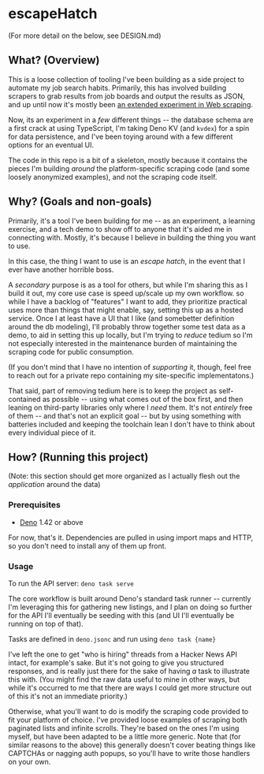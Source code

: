 # escapeHatch

(For more detail on the below, see DESIGN.md)

## What? (Overview)

This is a loose collection of tooling I've been building as a side project to
automate my job search habits. Primarily, this has involved building scrapers to
grab results from job boards and output the results as JSON, and up until now
it's mostly been
[an extended experiment in Web scraping](https://bhmt.dev/blog/scraping).

Now, its an experiment in a _few_ different things -- the database schema are a
first crack at using TypeScript, I'm taking Deno KV (and `kvdex`) for a spin for
data persistence, and I've been toying around with a few different options for
an eventual UI.

The code in this repo is a bit of a skeleton, mostly because it contains the
pieces I'm building _around_ the platform-specific scraping code (and some
loosely anonymized examples), and not the scraping code itself.

## Why? (Goals and non-goals)

Primarily, it's a tool I've been building for me -- as an experiment, a learning
exercise, and a tech demo to show off to anyone that it's aided me in connecting
with. Mostly, it's because I believe in building the thing you want to use.

In this case, the thing I want to use is an _escape hatch_, in the event that I
ever have another horrible boss.

A _secondary_ purpose is as a tool for others, but while I'm sharing this as I
build it out, my core use case is speed up/scale up my own workflow. so while I
have a backlog of "features" I want to add, they prioritize practical uses more
than things that might enable, say, setting this up as a hosted service. Once I
at least have a UI that I like (and somebetter definition around the db
modeling), I'll probably throw together some test data as a demo, to aid in
setting this up locally, but I'm trying to _reduce_ tedium so I'm not especially
interested in the maintenance burden of maintaining the scraping code for public
consumption.

(If you don't mind that I have no intention of _supporting_ it, though, feel
free to reach out for a private repo containing my site-specific
implementatons.)

That said, part of removing tedium here is to keep the project as self-contained
as possible -- using what comes out of the box first, and then leaning on
third-party libraries only where I _need_ them. It's not _entirely_ free of them
-- and that's not an explicit goal -- but by using something with batteries
included and keeping the toolchain lean I don't have to think about every
individual piece of it.

## How? (Running this project)

(Note: this section should get more organized as I actually flesh out the
_application_ around the data)

### Prerequisites

- [Deno](https://deno.com/) 1.42 or above

For now, that's it. Dependencies are pulled in using import maps and HTTP, so
you don't need to install any of them up front.

### Usage

To run the API server: `deno task serve`

The core workflow is built around Deno's standard task runner -- currently I'm
leveraging this for gathering new listings, and I plan on doing so further for
the API I'll eventually be seeding with this (and UI I'll eventually be running
on top of that).

Tasks are defined in `deno.jsonc` and run using `deno task {name}`

I've left the one to get "who is hiring" threads from a Hacker News API intact,
for example's sake. But it's not going to give you structured responses, and is
really just there for the sake of having _a_ task to illustrate this with. (You
might find the raw data useful to mine in other ways, but while it's occurred to
me that there are ways I could get more structure out of this it's not an
immediate priority.)

Otherwise, what you'll want to do is modify the scraping code provided to fit
your platform of choice. I've provided loose examples of scraping both paginated
lists and infinite scrolls. They're based on the ones I'm using myself, but have
been adapted to be a little more generic. Note that (for similar reasons to the
above) this generally doesn't cover beating things like CAPTCHAs or nagging auth
popups, so you'll have to write those handlers on your own.
